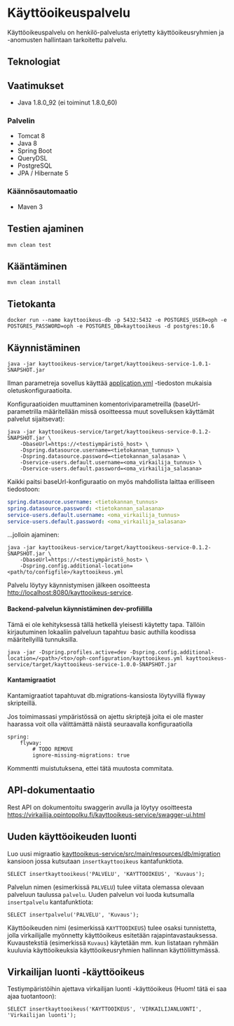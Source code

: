 # Käyttöoikeuspalvelu

Käyttöoikeuspalvelu on henkilö-palvelusta eriytetty käyttöoikeusryhmien ja -anomusten hallintaan tarkoitettu palvelu.

## Teknologiat

## Vaatimukset
- Java 1.8.0_92 (ei toiminut 1.8.0_60)

### Palvelin
* Tomcat 8
* Java 8
* Spring Boot
* QueryDSL
* PostgreSQL
* JPA / Hibernate 5

### Käännösautomaatio
* Maven 3

## Testien ajaminen

    mvn clean test
    
## Kääntäminen

    mvn clean install

## Tietokanta

    docker run --name kayttooikeus-db -p 5432:5432 -e POSTGRES_USER=oph -e POSTGRES_PASSWORD=oph -e POSTGRES_DB=kayttooikeus -d postgres:10.6

## Käynnistäminen

    java -jar kayttooikeus-service/target/kayttooikeus-service-1.0.1-SNAPSHOT.jar

Ilman parametreja sovellus käyttää [application.yml](kayttooikeus-service/src/main/resources/application.yml)
-tiedoston mukaisia oletuskonfiguraatioita.

Konfiguraatioiden muuttaminen komentoriviparametreilla (baseUrl-parametrilla määritellään missä osoitteessa muut
sovelluksen käyttämät palvelut sijaitsevat):

    java -jar kayttooikeus-service/target/kayttooikeus-service-0.1.2-SNAPSHOT.jar \
        -DbaseUrl=https://<testiympäristö_host> \
        -Dspring.datasource.username=<tietokannan_tunnus> \
        -Dspring.datasource.password=<tietokannan_salasana> \
        -Dservice-users.default.username=<oma_virkailija_tunnus> \
        -Dservice-users.default.password=<oma_virkailija_salasana>

Kaikki paitsi baseUrl-konfiguraatio on myös mahdollista laittaa erilliseen tiedostoon:

```yaml
spring.datasource.username: <tietokannan_tunnus>
spring.datasource.password: <tietokannan_salasana>
service-users.default.username: <oma_virkailija_tunnus>
service-users.default.password: <oma_virkailija_salasana>
```

...jolloin ajaminen:

    java -jar kayttooikeus-service/target/kayttooikeus-service-0.1.2-SNAPSHOT.jar \
        -DbaseUrl=https://<testiympäristö_host> \
        -Dspring.config.additional-location=<path/to/configfile>/kayttooikeus.yml

Palvelu löytyy käynnistymisen jälkeen osoitteesta <http://localhost:8080/kayttooikeus-service>.

#### Backend-palvelun käynnistäminen dev-profiililla
Tämä ei ole kehityksessä tällä hetkellä yleisesti käytetty tapa. Tällöin kirjautuminen lokaaliin palveluun tapahtuu basic authilla koodissa määritellyillä tunnuksilla.

    java -jar -Dspring.profiles.active=dev -Dspring.config.additional-location=/<path>/<to>/oph-configuration/kayttooikeus.yml kayttooikeus-service/target/kayttooikeus-service-1.0.0-SNAPSHOT.jar


#### Kantamigraatiot

Kantamigraatiot tapahtuvat db.migrations-kansiosta löytyvillä flyway skripteillä.

Jos toimimassasi ympäristössä on ajettu skriptejä joita ei ole master haarassa voit olla välittämättä näistä seuraavalla konfiguraatiolla

    spring:
        flyway:
            # TODO REMOVE
            ignore-missing-migrations: true

Kommentti muistutuksena, ettei tätä muutosta commitata.

## API-dokumentaatio

Rest API on dokumentoitu swaggerin avulla ja löytyy osoitteesta https://virkailija.opintopolku.fi/kayttooikeus-service/swagger-ui.html

## Uuden käyttöoikeuden luonti

Luo uusi migraatio [kayttooikeus-service/src/main/resources/db/migration](kayttooikeus-service/src/main/resources/db/migration)
kansioon jossa kutsutaan `insertkayttooikeus` kantafunktiota.

```
SELECT insertkayttooikeus('PALVELU', 'KAYTTOOIKEUS', 'Kuvaus');
```

Palvelun nimen (esimerkissä `PALVELU`) tulee viitata olemassa olevaan
palveluun taulussa `palvelu`. Uuden palvelun voi luoda kutsumalla `insertpalvelu`  kantafunktiota:

```
SELECT insertpalvelu('PALVELU', 'Kuvaus');
```

Käyttöoikeuden nimi (esimerkissä `KAYTTOOIKEUS`)
tulee osaksi tunnistetta, jolla virkailijalle myönnetty käyttöoikeus esitetään
rajapintavastauksessa. Kuvaustekstiä (esimerkissä `Kuvaus`) käytetään mm. kun
listataan ryhmään kuuluvia käyttöoikeuksia käyttöoikeusryhmien hallinnan
käyttöliittymässä.

## Virkailijan luonti -käyttöoikeus

Testiympäristöihin ajettava virkailijan luonti -käyttöoikeus (Huom! tätä ei saa ajaa tuotantoon):

```
SELECT insertkayttooikeus('KAYTTOOIKEUS', 'VIRKAILIJANLUONTI', 'Virkailijan luonti');
```
